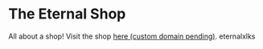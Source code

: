 # The Eternal Shop

All about a shop! Visit the shop [here (custom domain pending)](https://eternalxlks.github.io/EternalShop/).
eternalxlks
